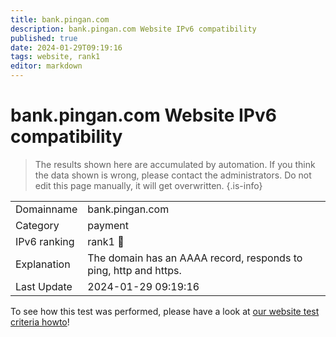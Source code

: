```yaml
---
title: bank.pingan.com
description: bank.pingan.com Website IPv6 compatibility
published: true
date: 2024-01-29T09:19:16
tags: website, rank1
editor: markdown
---
```


# bank.pingan.com Website IPv6 compatibility

> The results shown here are accumulated by automation. If you think the data shown is wrong, please contact the administrators. 
> Do not edit this page manually, it will get overwritten.
{.is-info}


|   |   |
| - | - |
| Domainname | bank.pingan.com
| Category | payment |
| IPv6 ranking | rank1 :1st_place_medal: |
| Explanation | The domain has an AAAA record, responds to ping, http and https. |
| Last Update | 2024-01-29 09:19:16 |

To see how this test was performed, please have a look at [our website test criteria howto](/howto/testcriteria/website)!

